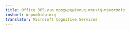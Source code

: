 ```yaml
---
title: Office 365-για προχωρημένους-απειλή-προστασία
inshort: απροσδιόριστη
translator: Microsoft Cognitive Services
---
```




